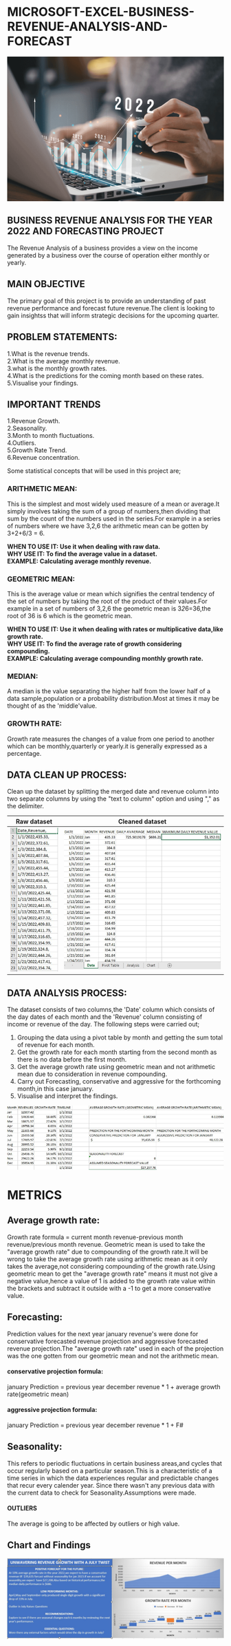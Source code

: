# MICROSOFT-EXCEL-BUSINESS-REVENUE-ANALYSIS-AND-FORECAST

![](img1.png)

## BUSINESS REVENUE ANALYSIS FOR THE YEAR 2022 AND FORECASTING PROJECT
The Revenue Analysis of a business provides a view on the income generated by a business over the course of operation either monthly or yearly.

## MAIN OBJECTIVE
The primary goal of this project is to provide an understanding of past revenue performance and forecast future revenue.The client is looking to gain insightss that will inform strategic decisions for the upcoming quarter.

## PROBLEM STATEMENTS:
1.What is the revenue trends.<br>
2.What is the average monthly revenue.<br>
3.what is the monthly growth rates.<br>
4.What is the predictions for the coming month based on these rates.<br>
5.Visualise your findings.<br>

## IMPORTANT TRENDS
1.Revenue Growth.<br>
2.Seasonality.<br>
3.Month to month fluctuations.<br>
4.Outliers.<br>
5.Growth Rate Trend.<br>
6.Revenue concentration.<br>

Some statistical concepts that will be used in this project are;<br>
### ARITHMETIC MEAN:
This is the simplest and most widely used measure of a mean or average.It simply involves taking the sum of a group of numbers,then dividing that sum by the count of the numbers used in the series.For example in a series of numbers where we have 3,2,6 the arithmetic mean can be gotten by 3+2+6/3 = 6.

__WHEN TO USE IT: Use it when dealing with raw data.__<br>
__WHY USE IT: To find the average value in a dataset.__<br>
__EXAMPLE: Calculating average monthly revenue.__<br>

### GEOMETRIC MEAN:
This is the average value or mean which signifies the central tendency of the set of numbers by taking the root of the product of their values.For example in a set of numbers of 3,2,6 the geometric mean is 3*2*6=36,the root of 36 is 6 which is the geometric mean.<br>

__WHEN TO USE IT: Use it when dealing with rates or multiplicative data,like growth rate.__<br>
__WHY USE IT: To find the average rate of growth considering compounding.__<br>
__EXAMPLE: Calculating average compounding monthly growth rate.__

### MEDIAN:
A median is the value separating the higher half from the lower half of a data sample,population or a probability distribution.Most at times it may be thought of as the 'middle'value.

### GROWTH RATE:
Growth rate measures the changes of a value from one period to another which can be monthly,quarterly or yearly.it is generally expressed as a percentage.

## DATA CLEAN UP PROCESS:
Clean up the dataset by splitting the merged date and revenue column into two separate columns by using the "text to column" option and using "," as the delimiter.

Raw dataset                                 |                Cleaned dataset
:-----------------------------------------: | :-----------------------------------------:
![](Raw_Data.jpg)                        |    ![](Cleaned_data.jpg)


## DATA ANALYSIS PROCESS:
The dataset consists of two columns,the 'Date' column which consists of the day dates of each month and the 'Revenue' column consisting of income or revenue of the day. The following steps were carried out;<br>
1. Grouping the data using a pivot table by month and getting the sum total of revenue for each month.<br>
2. Get the growth rate for each month starting from the second month as there is no data before the first month.<br>
3. Get the average growth rate using geometric mean and not arithmetic mean due to consideration in revenue compounding.<br>
4. Carry out Forecasting, conservative and aggressive  for the forthcoming month,in this case january.<br>
5. Visualise and interpret the findings.<br>

![](Analysis.jpg)

# METRICS
## Average growth rate:
Growth rate formula = current month revenue-previous month revenue/previous month revenue.
Geometric mean is used to take the "average growth rate" due to compounding of the growth rate.It will be wrong to take the average growth rate using arithmetic mean as it only takes the average,not considering compounding of the growth rate.Using geometric mean to get the "average growth rate" means it must not give a negative value,hence a value of 1 is added to the growth rate value within the brackets and subtract it outside with a -1 to get a more conservative value.

## Forecasting:
Prediction values for the next year january revenue's were done for conservative forecasted revenue projection and aggressive forecasted revenue projection.The "average growth rate" used in each of the projection was the one gotten from our geometric mean and not the arithmetic mean.

#### conservative projection formula:
january Prediction = previous year december revenue * 1 + average growth rate(geometric mean)

#### aggressive projection formula:
january Prediction = previous year december revenue * 1 + F#

## Seasonality:
This refers to periodic fluctuations in certain business areas,and cycles that occur regularly based on a particular season.This is a characteristic of a time series in which the data experiences regular and predictable changes that recur every calender year. Since there wasn't any previous data with the current data to check for Seasonality.Assumptions were made.

#### OUTLIERS
The average is going to be affected by outliers or high value.

## Chart and Findings
![](Charts_and_Insights.jpg)



